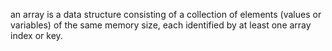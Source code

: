  an array is a data structure consisting of a collection of elements (values or variables)
 of the same memory size, each identified by at least one array index or key.
